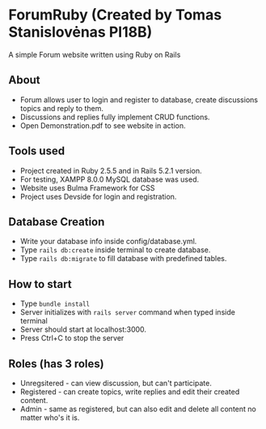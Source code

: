 # ForumRuby (Created by Tomas Stanislovėnas PI18B)

A simple Forum website written using Ruby on Rails

## About
* Forum allows user to login and register to database, create discussions topics and reply to them.
* Discussions and replies fully implement CRUD functions.
* Open Demonstration.pdf to see website in action.

## Tools used
* Project created in Ruby 2.5.5 and in Rails 5.2.1 version.
* For testing, XAMPP 8.0.0 MySQL database was used.
* Website uses Bulma Framework for CSS
* Project uses Devside for login and registration.

## Database Creation
* Write your database info inside config/database.yml.
* Type `rails db:create` inside terminal to create database.
* Type `rails db:migrate` to fill database with predefined tables.

## How to start
* Type `bundle install`
* Server initializes with `rails server` command when typed inside terminal
* Server should start at localhost:3000.
* Press Ctrl+C to stop the server

## Roles (has 3 roles)
* Unregsitered - can view discussion, but can't participate.
* Registered - can create topics, write replies and edit their created content.
* Admin - same as registered, but can also edit and delete all content no matter who's it is.
